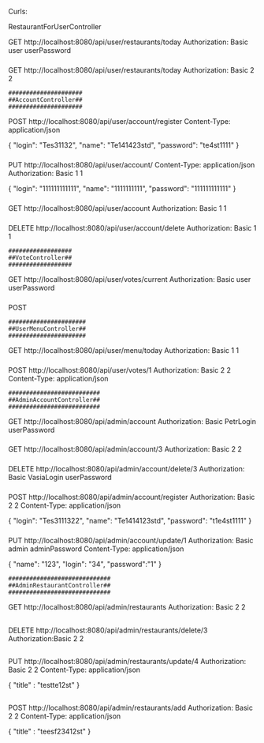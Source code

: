 
Curls:

RestaurantForUserController

GET http://localhost:8080/api/user/restaurants/today
Authorization: Basic user userPassword
###
GET http://localhost:8080/api/user/restaurants/today
Authorization: Basic 2 2

    #####################
    ##AccountController##
    #####################


POST http://localhost:8080/api/user/account/register
Content-Type: application/json

{
"login": "Tes31132",
"name": "Te141423std",
"password": "te4st1111"
}
###
PUT http://localhost:8080/api/user/account/
Content-Type: application/json
Authorization: Basic 1 1

{
"login": "111111111111",
"name": "1111111111",
"password": "111111111111"
}
###
GET http://localhost:8080/api/user/account
Authorization: Basic 1 1
###
###
DELETE http://localhost:8080/api/user/account/delete
Authorization: Basic 1 1


    ##################
    ##VoteController##
    ##################


GET http://localhost:8080/api/user/votes/current
Authorization: Basic user userPassword
###
POST

    ######################
    ##UserMenuController##
    ######################

GET http://localhost:8080/api/user/menu/today
Authorization: Basic 1 1
###
POST http://localhost:8080/api/user/votes/1
Authorization: Basic 2 2
Content-Type: application/json
    
    ##########################
    ##AdminAccountController##
    ##########################
GET http://localhost:8080/api/admin/account
Authorization: Basic PetrLogin userPassword
###
GET http://localhost:8080/api/admin/account/3
Authorization: Basic 2 2
###
DELETE http://localhost:8080/api/admin/account/delete/3
Authorization: Basic VasiaLogin userPassword
###
POST http://localhost:8080/api/admin/account/register
Authorization: Basic 2 2
Content-Type: application/json

{
"login": "Tes3111322",
"name": "Te1414123std",
"password": "t1e4st1111"
}
###
PUT http://localhost:8080/api/admin/account/update/1
Authorization: Basic admin adminPassword
Content-Type: application/json

{
"name": "123",
"login": "34",
"password":"1"
}

    #############################
    ##AdminRestaurantController##
    #############################
GET http://localhost:8080/api/admin/restaurants
Authorization: Basic 2 2
##
DELETE http://localhost:8080/api/admin/restaurants/delete/3
Authorization:Basic 2 2
##
PUT http://localhost:8080/api/admin/restaurants/update/4
Authorization: Basic 2 2
Content-Type: application/json

{
"title" : "testte12st"
}
##
POST http://localhost:8080/api/admin/restaurants/add
Authorization: Basic 2 2
Content-Type: application/json

{
"title" : "teesf23412st"
}
##
